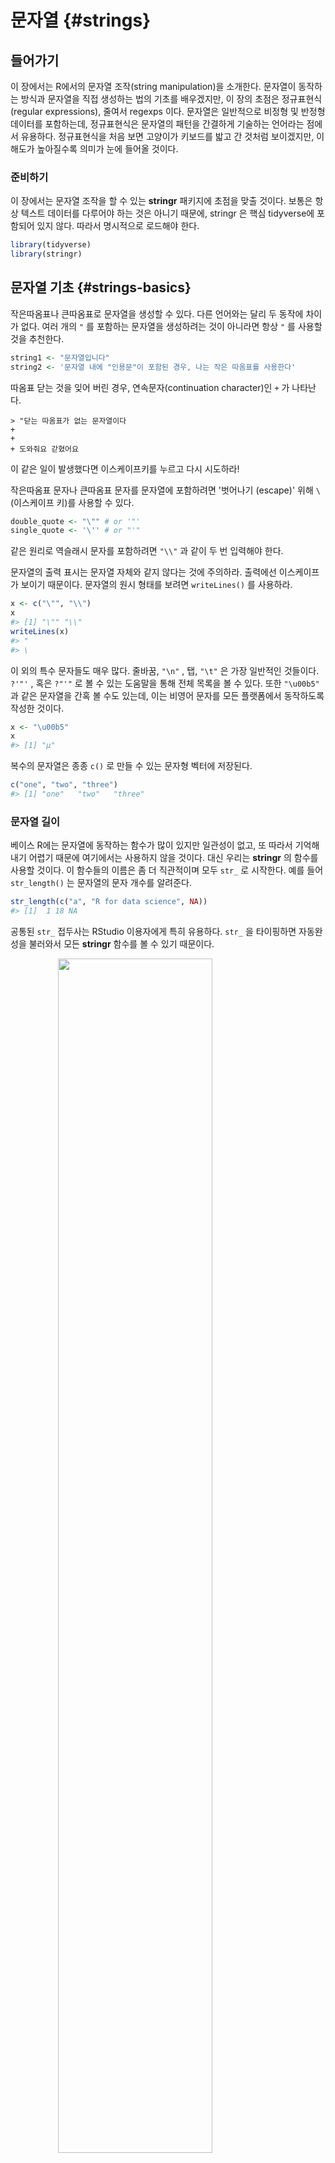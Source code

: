 # 문자열 {#strings}

## 들어가기

이 장에서는 R에서의 문자열 조작(string manipulation)을 소개한다. 문자열이 동작하는 방식과 문자열을 직접 생성하는 법의 기초를 배우겠지만, 이 장의 초점은 정규표현식(regular expressions), 줄여서 regexps 이다. 문자열은 일반적으로 비정형 및 반정형 데이터를 포함하는데, 정규표현식은 문자열의 패턴을 간결하게 기술하는 언어라는 점에서 유용하다. 정규표현식을 처음 보면 고양이가 키보드를 밟고 간 것처럼 보이겠지만, 이해도가 높아질수록 의미가 눈에 들어올 것이다.

### 준비하기

이 장에서는 문자열 조작을 할 수 있는 **stringr** 패키지에 초점을 맞출 것이다. 보통은 항상 텍스트 데이터를 다루어야 하는 것은 아니기 때문에, stringr 은 핵심 tidyverse에 포함되어 있지 않다. 따라서 명시적으로 로드해야 한다. 


```r
library(tidyverse)
library(stringr)
```

## 문자열 기초 {#strings-basics}

작은따옴표나 큰따옴표로 문자열을 생성할 수 있다. 다른 언어와는 달리 두 동작에 차이가 없다. 여러 개의 `"` 를 포함하는 문자열을 생성하려는 것이 아니라면 항상 `"` 를 사용할 것을 추천한다. 


```r
string1 <- "문자열입니다"
string2 <- '문자열 내에 "인용문"이 포함된 경우, 나는 작은 따옴표를 사용한다'
```

따옴표 닫는 것을 잊어 버린 경우, 연속문자(continuation character)인 `+` 가 나타난다.

```
> "닫는 따옴표가 없는 문자열이다
+    
+    
+ 도와줘요 갇혔어요
```

이 같은 일이 발생했다면 이스케이프키를 누르고 다시 시도하라! 

작은따옴표 문자나 큰따옴표 문자를 문자열에 포함하려면 '벗어나기 (escape)' 위해 `\` (이스케이프 키)를 사용할 수 있다. 


```r
double_quote <- "\"" # or '"'
single_quote <- '\'' # or "'"
```

같은 원리로 역슬래시 문자를 포함하려면 `"\\"` 과 같이 두 번 입력해야 한다. 

문자열의 출력 표시는 문자열 자체와 같지 않다는 것에 주의하라. 출력에선 이스케이프가 보이기 때문이다. 문자열의 원시 형태를 보려면 `writeLines()` 를 사용하라. 


```r
x <- c("\"", "\\")
x
#> [1] "\"" "\\"
writeLines(x)
#> "
#> \
```

이 외의 특수 문자들도 매우 많다. 줄바꿈, `"\n"` , 탭, `"\t"` 은 가장 일반적인 것들이다. `?'"'` , 혹은 `?"'"` 로 볼 수 있는 도움말을 통해 전체 목록을 볼 수 있다. 또한 `"\u00b5"` 과 같은 문자열을 간혹 볼 수도 있는데, 이는 비영어 문자를 모든 플랫폼에서 동작하도록 작성한 것이다. 


```r
x <- "\u00b5"
x
#> [1] "µ"
```

복수의 문자열은 종종 `c()` 로 만들 수 있는 문자형 벡터에 저장된다. 


```r
c("one", "two", "three")
#> [1] "one"   "two"   "three"
```

### 문자열 길이

베이스 R에는 문자열에 동작하는 함수가 많이 있지만 일관성이 없고, 또 따라서 기억해내기 어렵기 때문에 여기에서는 사용하지 않을 것이다. 대신 우리는 **stringr** 의 함수를 사용할 것이다. 이 함수들의 이름은 좀 더 직관적이며 모두 `str_` 로 시작한다. 예를 들어 `str_length()` 는 문자열의 문자 개수를 알려준다.  


```r
str_length(c("a", "R for data science", NA))
#> [1]  1 18 NA
```

공통된 `str_`  접두사는 RStudio 이용자에게 특히 유용하다. `str_` 을 타이핑하면 자동완성을 불러와서 모든 **stringr**  함수를 볼 수 있기 때문이다.  

<img src="screenshots/stringr-autocomplete.png" width="70%" style="display: block; margin: auto;" />

### 문자열 결합

문자열을 두 개 이상 결합하기 위해서는 `str_c()` 를 사용하라. 


```r
str_c("x", "y")
#> [1] "xy"
str_c("x", "y", "z")
#> [1] "xyz"
```

구분 방식을 컨트롤하기 위해 `sep`  인수를 사용하라.  


```r
str_c("x", "y", sep = ", ")
#> [1] "x, y"
```

대부분의 R 함수들에서 그렇듯 결측값은 설정된 것이 이후로 계속 파급된다(contagious). 결측값을 `"NA"` 로 출력되길 원하면 `str_replace_na()` 를 사용하라. 


```r
x <- c("abc", NA)
str_c("|-", x, "-|")
#> [1] "|-abc-|" NA
str_c("|-", str_replace_na(x), "-|")
#> [1] "|-abc-|" "|-NA-|"
```

앞의 코드에서 본 것처럼 `str_c()` 는 벡터화되고 짧은 벡터가 긴 벡터와 길이가 같도록 자동으로 재사용한다.  


```r
str_c("prefix-", c("a", "b", "c"), "-suffix")
#> [1] "prefix-a-suffix" "prefix-b-suffix" "prefix-c-suffix"
```

길이가 0인 객체는 조용히 삭제된다. 이 특성은 `if` 와 함께 쓰면 특히 유용하다. 


```r
name <- "Hadley"
time_of_day <- "morning"
birthday <- FALSE

str_c(
  "Good ", time_of_day, " ", name,
  if (birthday) " and HAPPY BIRTHDAY",
  "."
)
#> [1] "Good morning Hadley."
```

문자열 벡터를 하나의 문자열로 합치려면 `collapse` 를 사용하라. 


```r
str_c(c("x", "y", "z"), collapse = ", ")
#> [1] "x, y, z"
```

### 문자열 서브셋하기

문자열의 일부는 `str_sub()` 를 사용하여 추출할 수 있다. 이 함수는 문자열과 더불어 부분문자열의 위치를 지정하는 `start` 와 `end`  인수를 취한다.  


```r
x <- c("Apple", "Banana", "Pear")
str_sub(x, 1, 3)
#> [1] "App" "Ban" "Pea"
# 음수는 끝에서부터 반대 방향으로 센다
str_sub(x, -3, -1)
#> [1] "ple" "ana" "ear"
```

`str_sub()` 는 문자열이 너무 짧은 경우에도 오류가 발생하지 않고 가능한 만큼 반환한다는 것을 주목하라.  


```r
str_sub("a", 1, 5)
#> [1] "a"
```

`str_sub()` 의 할당 형식을 사용하여 문자열을 수정할 수도 있다.  


```r
str_sub(x, 1, 1) <- str_to_lower(str_sub(x, 1, 1))
x
#> [1] "apple"  "banana" "pear"
```

### 로캘

앞서 `str_to_lower()` 를 사용하여 텍스트를 소문자로 변경했다. `str_to_upper()`  또는 `str_to_title()` 을 사용할 수도 있다. 그러나 각각의 언어는 대소문자 규칙이 다르므로 대소문자 변경은 생각보다 더 복잡하다. 로캘을 지정하여, 어떤 규칙 집합을 사용할지 정할 수 있다. 


```r
# 터키어는 i가 점이 있는 것과 없는 것 두 개이다
# 또한 대문자도 다르다

str_to_upper(c("i", "ı"))
#> [1] "I" "I"
str_to_upper(c("i", "ı"), locale = "tr")
#> [1] "İ" "I"
```

로캘은 두 글자 또는 세 글자 줄임말인 ISO 639 언어 코드로 지정된다. 설정하고자 하는 언어의 ISO639 코드를 모르는 경우, [위키피디아](https://en.wikipedia.org/wiki/List_of_ISO_639-1_codes)에 잘 정리되어 있다. 로캘을 비워 둘 경우에는 운영체제에서 제공한 현재 로캘을 사용한다. 

로캘의 영향을 받는 또 다른 중요한 작업은 정렬이다. 베이스R의 `order()`  및 `sort()`  함수는 현재 로캘을 사용하여 정렬한다. 다른 컴퓨터에서도 변함없는 동작을 원한다면 로캘 추가인수를 취하는 `str_sort()` 와 `str_order()` 를 사용하면 된다. 


```r
x <- c("apple", "eggplant", "banana")

str_sort(x, locale = "en")  # English
#> [1] "apple"    "banana"   "eggplant"

str_sort(x, locale = "haw") # Hawaiian
#> [1] "apple"    "eggplant" "banana"
```

### 연습문제

1.  **stringr** 을 사용하지 않는 코드에서 `paste()` 와 `paste0()` 를 종종 볼 것이다. 두 함수의 차이점은 무엇인가? 이들에 상응하는 **stringr**  함수는 무엇인가? 이 함수들은 `NA` 를 다룰 때 어떻게 다른가? 

1. `str_c()` 의 `sep`  인수와 `collapse`  인수의 차이를 자신의 말로 기술하라.  

1. `str_length()` 과 `str_sub()` 을 이용하여 문자열 중앙 문자를 추출하라. 문자열에 짝수 개의 문자가 있다면 어떻게 하겠는가? 

1. `str_wrap()` 의 기능은 무엇인가? 어떤 경우에 이 함수를 사용하겠는가? 

1. `str_trim()` 의 기능은 무엇인가? `str_trim()` 의 반대는 무엇인가? 

1. 예를 들어 벡터 `c( "a", "b", "c")` 를 문자열 `a, b, c` 로 변환하는 함수를 작성하라. 길이가 0, 1, 2인 벡터일 경우 어떻게 해야 하는지에 대해 신중하게 생각해보라. 

## 정규표현식을 이용한 패턴 매칭

정규표현식은 문자열의 패턴을 기술하는 매우 간결한 언어이다. 이해하는 데 다소 시간이 걸리지만 한번 이해하면 매우 유용함을 알 수 있을 것이다. 

정규표현식을 배우기 위해 우리는 `str_view()` 와 `str_view_all()` 를 사용할 것이다. 이 두 함수는 문자 벡터와 정규표현식을 취해, 이들이 어떻게 매칭되는지를 보여준다. 우리는 매우 단순한 정규표현식부터 시작해서 점진적으로 복잡한 형태를 볼 것이다. 패턴 매칭을 충분히 익힌 후에는 다양한 **stringr**  함수로 적용하는 법을 배울 것이다.  
 

### 기초 매칭

가장 간단한 패턴은 문자열 전체 (exact) 매칭이다.


```r
x <- c("apple", "banana", "pear")
str_view(x, "an")
```

```{=html}
<div id="htmlwidget-ac96cb3ee4656e2e9ec3" style="width:960px;height:100%;" class="str_view html-widget"></div>
<script type="application/json" data-for="htmlwidget-ac96cb3ee4656e2e9ec3">{"x":{"html":"<ul>\n  <li>apple<\/li>\n  <li>b<span class='match'>an<\/span>ana<\/li>\n  <li>pear<\/li>\n<\/ul>"},"evals":[],"jsHooks":[]}</script>
```

다음으로 간단한 단계는 (줄바꿈을 제외한) 임의의 문자와 매칭하는 `.` 이다. 


```r
str_view(x, ".a.")
```

```{=html}
<div id="htmlwidget-e5c8c404fe174e4c81bd" style="width:960px;height:100%;" class="str_view html-widget"></div>
<script type="application/json" data-for="htmlwidget-e5c8c404fe174e4c81bd">{"x":{"html":"<ul>\n  <li>apple<\/li>\n  <li><span class='match'>ban<\/span>ana<\/li>\n  <li>p<span class='match'>ear<\/span><\/li>\n<\/ul>"},"evals":[],"jsHooks":[]}</script>
```

그런데 `"."` 이 임의의 문자와 매칭된다면, 문자 `"."` 는 어떻게 매칭하겠는가? '이스케이프'를 사용하여 우리가 특별 동작을 사용하려는 것이 아니라, 정확하게 매칭하고 싶다는 것을 정규표현식에 표현해야 한다. 정규표현식도 문자열과 마찬가지로 특별한 동작을 이스케이프하기 위해 역슬래시(`\` )를 사용한다. 따라서 `.` 를 매칭하기 위해서는 정규표현식 `\.` 을 써야한다. 그런데 이렇게 하면 문제가 생긴다. 정규표현식을 나타내기 위해 문자열을 사용했고 `\` 도 문자열에서 이스케이프 상징어로 사용하였다. 따라서 정규표현식 `\.` 를 작성하기 위해서는 문자열 `"\\."` 이 필요하다.  
 

```r
# To create the regular expression, we need \\
dot <- "\\."

# But the expression itself only contains one:
writeLines(dot)
#> \.

# And this tells R to look for an explicit .
str_view(c("abc", "a.c", "bef"), "a\\.c")
```

```{=html}
<div id="htmlwidget-36aa3d2a04d42bbc2145" style="width:960px;height:100%;" class="str_view html-widget"></div>
<script type="application/json" data-for="htmlwidget-36aa3d2a04d42bbc2145">{"x":{"html":"<ul>\n  <li>abc<\/li>\n  <li><span class='match'>a.c<\/span><\/li>\n  <li>bef<\/li>\n<\/ul>"},"evals":[],"jsHooks":[]}</script>
```

정규표현식에서 `\` 를 이스케이프 문자로 사용한다면 문자 `\` 는 도대체 어떻게 매칭하겠는가? 정규표현식 `\\` 를 만들어 이스케이프해야 한다. 앞의 정규표현식을 만들려면 `\` 를 이스케이프하는 문자열이 필요하다. 즉, 문자 `\` 을 매칭하기 위해서 `"\\\\"` 라고 작성해야 한다. 즉, 하나를 매칭하기 위해 네 개의 역슬래시가 필요하다!


```r
x <- "a\\b"
writeLines(x)
#> a\b

str_view(x, "\\\\")
```

```{=html}
<div id="htmlwidget-febe03efa1a2d8d52a86" style="width:960px;height:100%;" class="str_view html-widget"></div>
<script type="application/json" data-for="htmlwidget-febe03efa1a2d8d52a86">{"x":{"html":"<ul>\n  <li>a<span class='match'>\\<\/span>b<\/li>\n<\/ul>"},"evals":[],"jsHooks":[]}</script>
```

이 책에서 정규표현식은 `\.` 과 같이 쓰고 정규표현식을 나타내는 문자열은 `"\\."` 과 같이 쓸 것이다. 

#### 연습문제

1.  다음의 각 문자열 `"\", "\\", "\\\"` 이 `\` 과 매칭되지 않는 이유를 설명하라. 

1. 시퀀스 `"'\` 를 어떻게 매칭하겠는가?  

1. 정규표현식 `\..\..\..` 은 어떤 패턴과 매칭되겠는가? 문자열로 어떻게 표현하겠는가? 
 
### 앵커

기본적으로 정규표현식은 문자열의 일부를 매치한다. 정규표현식을 **앵커로 고정(anchor)** 하여 문자열의 시작 또는 끝과 매칭하면 유용한 경우가 많다. 다음을 사용할 수 있다. 

* `^` : 문자열의 시작과 매칭 
* `$` : 문자열의 끝과 매칭



```r
x <- c("apple", "banana", "pear")
str_view(x, "^a")
```

```{=html}
<div id="htmlwidget-1fb4450895fe099f74a1" style="width:960px;height:100%;" class="str_view html-widget"></div>
<script type="application/json" data-for="htmlwidget-1fb4450895fe099f74a1">{"x":{"html":"<ul>\n  <li><span class='match'>a<\/span>pple<\/li>\n  <li>banana<\/li>\n  <li>pear<\/li>\n<\/ul>"},"evals":[],"jsHooks":[]}</script>
str_view(x, "a$")
```

```{=html}
<div id="htmlwidget-10b3b7155e8045a1b2ad" style="width:960px;height:100%;" class="str_view html-widget"></div>
<script type="application/json" data-for="htmlwidget-10b3b7155e8045a1b2ad">{"x":{"html":"<ul>\n  <li>apple<\/li>\n  <li>banan<span class='match'>a<\/span><\/li>\n  <li>pear<\/li>\n<\/ul>"},"evals":[],"jsHooks":[]}</script>
```


두 기호를 올바로 기억하기 위해, [에반 미슐라](https://twitter.com/emisshula/status/323863393167613953)가 알려준 다음의 연상 구문을 시도해보자. 파워(`^` )로 시작하면, 돈(`$` )으로 끝나게 된다.  

정규표현식을 문자열 전체와 강제로 매칭하도록 하려면 `^` 와 `$` 로 고정하라. 


```r
x <- c("apple pie", "apple", "apple cake")
str_view(x, "apple")
```

```{=html}
<div id="htmlwidget-4018eef1a407a0df6b52" style="width:960px;height:100%;" class="str_view html-widget"></div>
<script type="application/json" data-for="htmlwidget-4018eef1a407a0df6b52">{"x":{"html":"<ul>\n  <li><span class='match'>apple<\/span> pie<\/li>\n  <li><span class='match'>apple<\/span><\/li>\n  <li><span class='match'>apple<\/span> cake<\/li>\n<\/ul>"},"evals":[],"jsHooks":[]}</script>
str_view(x, "^apple$")
```

```{=html}
<div id="htmlwidget-5b1b2f4ad92281566982" style="width:960px;height:100%;" class="str_view html-widget"></div>
<script type="application/json" data-for="htmlwidget-5b1b2f4ad92281566982">{"x":{"html":"<ul>\n  <li>apple pie<\/li>\n  <li><span class='match'>apple<\/span><\/li>\n  <li>apple cake<\/li>\n<\/ul>"},"evals":[],"jsHooks":[]}</script>
```


단어 사이의 경계(boundary)를 매칭시키려면 `\b` 를 사용하면 된다. 나는 R에서 이 방법을 자주 사용하지는 않지만 RStudio에서 다른 함수의 구성요소인 함수의 이름을 찾고자 할 때 한 번씩 사용한다. 예를 들어 `\bsum\b` 를 사용하여 `summarize, summary, rowsum`  등이 매칭되는 것을 피할 수 있다. 
 

#### 연습문제

1.  문자열 `"$^$"` 을 어떻게 매칭하겠는가? 

1. `stringr::words` 의 일반적인 단어의 말뭉치(corpus)에서 다음에 해당하는 단어들을 찾는 정규표현식을 구하라. 

    1. "y"로 시작. 
    1. "x"로 끝남. 
    1. 정확히 세 글자. (`str_length()` 를 사용하는 부정행위를 하지 말 것!) 
    1. 7개 이상의 글자. 

    이 리스트는 길기 때문에 `str_view()` 의 `match`  인수를 이용하여 매칭되는 단어들만, 혹은 매칭되지 않는 단어들만 볼 수 있다. 


### 문자 클래스와 대체구문

하나 이상의 문자를 매칭하는 특별한 패턴들이 많이 있다. 우린 이미 하나를 보았는데, 줄바꿈을 제외하고 임의의 문자를 매칭하는 `.` 이다. 이 밖에도 네 개의 유용한 도구가 있다. 

* `\d` 는 임의의 숫자와 매치한다. 
* `\s` 는 임의의 여백 문자(whitespace, 예를 들어 공백, 탭, 줄바꿈)와 매치한다. 
* `[abc]` 는 a, b 또는 c와 매치한다. 
* `[^abc]` 는 a, b, 또는 c를 제외한 임의의 문자와 매치한다. 

`\d` 나 `\s` 를 포함하는 정규표현식을 만들기 위해서는 해당 문자열에서 `\` 을 이스케이프 해야 하므로 `"\\d"` 나 `"\\s"` 로 입력해야 한다는 것을 기억하라. 

단일 문자를 포함하는 문자형 클래스는 정규표현식에서 메타문자 하나를 포함하고 싶을때 역슬래시 이스케이프의 대안이 될 수 있다. 많은 사람들에게 가독성이 좋아진다.


```r
# Look for a literal character that normally has special meaning in a regex
str_view(c("abc", "a.c", "a*c", "a c"), "a[.]c")
```

```{=html}
<div id="htmlwidget-25c3e940e6859592f801" style="width:960px;height:100%;" class="str_view html-widget"></div>
<script type="application/json" data-for="htmlwidget-25c3e940e6859592f801">{"x":{"html":"<ul>\n  <li>abc<\/li>\n  <li><span class='match'>a.c<\/span><\/li>\n  <li>a*c<\/li>\n  <li>a c<\/li>\n<\/ul>"},"evals":[],"jsHooks":[]}</script>
str_view(c("abc", "a.c", "a*c", "a c"), ".[*]c")
```

```{=html}
<div id="htmlwidget-3f27c09be0c60bb52829" style="width:960px;height:100%;" class="str_view html-widget"></div>
<script type="application/json" data-for="htmlwidget-3f27c09be0c60bb52829">{"x":{"html":"<ul>\n  <li>abc<\/li>\n  <li>a.c<\/li>\n  <li><span class='match'>a*c<\/span><\/li>\n  <li>a c<\/li>\n<\/ul>"},"evals":[],"jsHooks":[]}</script>
str_view(c("abc", "a.c", "a*c", "a c"), "a[ ]")
```

```{=html}
<div id="htmlwidget-416566eb193bf50d04e6" style="width:960px;height:100%;" class="str_view html-widget"></div>
<script type="application/json" data-for="htmlwidget-416566eb193bf50d04e6">{"x":{"html":"<ul>\n  <li>abc<\/li>\n  <li>a.c<\/li>\n  <li>a*c<\/li>\n  <li><span class='match'>a <\/span>c<\/li>\n<\/ul>"},"evals":[],"jsHooks":[]}</script>
```

이 방법은 대부분 (전부는 아님) 정규표현식 메타문자에 적용된다: `$` `.` `|` `?` `*` `+` `(` `)` `[` `{`. 안타깝게도 문자 클래스 내에서 조차 특수 의미가 있는 문자가 몇 있으며 백슬래시 이스케이프와 함께 해야 한다. `]` `\` `^` `-`.

대체구문을 이용하여 하나 이상의 대체 패턴 사이에서 선택하도록 할 수 있다. 예를 들어 `abc|d..f` 는 `"abc"`  또는 `"deaf"`  중 하나와 매치한다. `|` 는 우선순위가 높다. 따라서 `abc|xyz` 는 `abc`  혹은 `xyz` 와 매칭하라는 의미이지 `abcyz` 나 `abxyz` 와 매칭하라는 의미가 아니다. 수식 표현에서와 같이 연산 우선순위가 조금이라도 헷갈린다면 의도한 바를 분명히 하기 위해 괄호를 사용하라. 


```r
str_view(c("grey", "gray"), "gr(e|a)y")
```

```{=html}
<div id="htmlwidget-72cbf064100ce560a04c" style="width:960px;height:100%;" class="str_view html-widget"></div>
<script type="application/json" data-for="htmlwidget-72cbf064100ce560a04c">{"x":{"html":"<ul>\n  <li><span class='match'>grey<\/span><\/li>\n  <li><span class='match'>gray<\/span><\/li>\n<\/ul>"},"evals":[],"jsHooks":[]}</script>
```

#### 연습문제

1.  다음에 해당하는 모든 단어를 찾는 정규표현식을 작성하라. 

    1. 모음으로 시작함 
    1. 자음만 포함함 (힌트: '비'-자음 매칭에 대해 생각해보라.) 
    1. `ed` 로 끝나지만 `eed` 로 끝나지는 않음 
    1. `ing`  혹은 `ize` 로 끝남

1. 다음의 규칙을 데이터기반으로 증명하라. 'c 뒤를 제외하고는 i가 e 앞' (영어 스펠링에서 ei와 ie가 헷갈릴 경우 이 두 글자 앞에 c 가 나온 경우를 제외하고는 ei가 맞다는 규칙)

1. 'q' 다음은 항상 'u' 인가? 

1. 미국 영어가 아닌 영국 영어로 쓰여진 단어를 매칭하는 정규표현식을 작성하라.

1. 여러분의 나라에서 일반적으로 쓰이는 전화번호를 매칭하는 정규표현식을 작성하라.


### 반복


다음 단계는 패턴이 몇 회 매칭하는지를 조정하는 것이다.

* `?` : 0 또는 1회 
* `+` : 1회 이상 
* `*` : 0회 이상


```r
x <- "1888 is the longest year in Roman numerals: MDCCCLXXXVIII"
str_view(x, "CC?")
```

```{=html}
<div id="htmlwidget-d11fc4360aa0230696d7" style="width:960px;height:100%;" class="str_view html-widget"></div>
<script type="application/json" data-for="htmlwidget-d11fc4360aa0230696d7">{"x":{"html":"<ul>\n  <li>1888 is the longest year in Roman numerals: MD<span class='match'>CC<\/span>CLXXXVIII<\/li>\n<\/ul>"},"evals":[],"jsHooks":[]}</script>
str_view(x, "CC+")
```

```{=html}
<div id="htmlwidget-21c7483268bafca56cec" style="width:960px;height:100%;" class="str_view html-widget"></div>
<script type="application/json" data-for="htmlwidget-21c7483268bafca56cec">{"x":{"html":"<ul>\n  <li>1888 is the longest year in Roman numerals: MD<span class='match'>CCC<\/span>LXXXVIII<\/li>\n<\/ul>"},"evals":[],"jsHooks":[]}</script>
str_view(x, 'C[LX]+')
```

```{=html}
<div id="htmlwidget-1834a22cd196f3aa03a1" style="width:960px;height:100%;" class="str_view html-widget"></div>
<script type="application/json" data-for="htmlwidget-1834a22cd196f3aa03a1">{"x":{"html":"<ul>\n  <li>1888 is the longest year in Roman numerals: MDCC<span class='match'>CLXXX<\/span>VIII<\/li>\n<\/ul>"},"evals":[],"jsHooks":[]}</script>
```

이 연산자의 우선순위는 낮음을 주목하라. 예를 들어 `colou?r` 를 사용하여 미국식이나 영국식 스펠링을 매치할 수 있다. 따라서 `bana(na)+` 에서와 같이 대부분의 경우 괄호가 필요하다. 

또한 매칭 횟수를 정확하게 지정할 수 있다. 

* `{n}` : 정확히 n회
* `{n,}` : n회 이상 
* `{,m}` : 최대 m회
* `{n,m}` : n과 m회 사이 


```r
str_view(x, "C{2}")
```

```{=html}
<div id="htmlwidget-28515d92cb327f90c9eb" style="width:960px;height:100%;" class="str_view html-widget"></div>
<script type="application/json" data-for="htmlwidget-28515d92cb327f90c9eb">{"x":{"html":"<ul>\n  <li>1888 is the longest year in Roman numerals: MD<span class='match'>CC<\/span>CLXXXVIII<\/li>\n<\/ul>"},"evals":[],"jsHooks":[]}</script>
str_view(x, "C{2,}")
```

```{=html}
<div id="htmlwidget-0caf26d4e3c00206b0c5" style="width:960px;height:100%;" class="str_view html-widget"></div>
<script type="application/json" data-for="htmlwidget-0caf26d4e3c00206b0c5">{"x":{"html":"<ul>\n  <li>1888 is the longest year in Roman numerals: MD<span class='match'>CCC<\/span>LXXXVIII<\/li>\n<\/ul>"},"evals":[],"jsHooks":[]}</script>
str_view(x, "C{2,3}")
```

```{=html}
<div id="htmlwidget-da0b268a2927f570ebf3" style="width:960px;height:100%;" class="str_view html-widget"></div>
<script type="application/json" data-for="htmlwidget-da0b268a2927f570ebf3">{"x":{"html":"<ul>\n  <li>1888 is the longest year in Roman numerals: MD<span class='match'>CCC<\/span>LXXXVIII<\/li>\n<\/ul>"},"evals":[],"jsHooks":[]}</script>
```

기본값으로 이러한 매칭은 '그리디(greedy)' 매칭이다. 즉, 가능한 가장 긴 문자열과 매칭한다. 이를 '게으르게(lazy)' 만들 수 있다. 뒤에 `?` 를 넣으면 가장 짧은 문자열과 매칭된다. 정규표현식의 고급 기능이지만 이런 것도 있다는 것을 알아놓으면 유용하다.


```r
str_view(x, 'C{2,3}?')
```

```{=html}
<div id="htmlwidget-0ed12bb554391c49c2e3" style="width:960px;height:100%;" class="str_view html-widget"></div>
<script type="application/json" data-for="htmlwidget-0ed12bb554391c49c2e3">{"x":{"html":"<ul>\n  <li>1888 is the longest year in Roman numerals: MD<span class='match'>CC<\/span>CLXXXVIII<\/li>\n<\/ul>"},"evals":[],"jsHooks":[]}</script>
str_view(x, 'C[LX]+?')
```

```{=html}
<div id="htmlwidget-ec658d41f8c4f2d124e9" style="width:960px;height:100%;" class="str_view html-widget"></div>
<script type="application/json" data-for="htmlwidget-ec658d41f8c4f2d124e9">{"x":{"html":"<ul>\n  <li>1888 is the longest year in Roman numerals: MDCC<span class='match'>CL<\/span>XXXVIII<\/li>\n<\/ul>"},"evals":[],"jsHooks":[]}</script>
```

#### 연습문제

1.  `?, +, *` 이 같음을 `{m,n}`  형식으로 설명하라. 

1. 다음의 정규표현식이 어떤 것과 매칭하는지를 말로 설명하라. (사용하는 것이 정규표현식인지 아니면 그것을 정의하는 문자열인지 주의 깊게 읽고 확인하라.)

    1. `^.*$` 
    1. `"\\{.+\\}"` 
    1. `\d{4}-\d{2}-\d{2}` 
    1. `"\\\\{4}"` 
 
1. 다음의 모든 단어를 찾는 정규표현식을 작성하라. 

    1. 세 개의 자음으로 시작. 
    1. 세 개 이상의 모음이 연달아 있음. 
    1. 두 개 이상의 모음-자음 쌍이 연달아 있음. 

1. 다음의 초보자 정규표현식 십자말풀이를 풀어보라. <https://regexcrossword.com/challenges/beginner>

### 그룹화와 역참조

앞서 괄호를 사용하여 복잡한 표현을 명확하게 하는 법을 배웠다. 괄호는 또한 (number 1, 2 등) 숫자달린 캡쳐 그룹을 생성한다. 캡쳐 그룹은 괄호 내에서 정규표현식의 일부와 매치되는 문자열 부분을 저장한다. `\1, \2`  등과 같이 역참조(backreference)로 캡쳐 그룹에 매칭된 텍스트를 참조할 수 있다. 예를 들어 다음의 정규표현식은 두 글자가 반복되는 과일 이름과 매칭한다. 


```r
str_view(fruit, "(..)\\1", match = TRUE)
```

```{=html}
<div id="htmlwidget-6b83523733b890d61edc" style="width:960px;height:100%;" class="str_view html-widget"></div>
<script type="application/json" data-for="htmlwidget-6b83523733b890d61edc">{"x":{"html":"<ul>\n  <li>b<span class='match'>anan<\/span>a<\/li>\n  <li><span class='match'>coco<\/span>nut<\/li>\n  <li><span class='match'>cucu<\/span>mber<\/li>\n  <li><span class='match'>juju<\/span>be<\/li>\n  <li><span class='match'>papa<\/span>ya<\/li>\n  <li>s<span class='match'>alal<\/span> berry<\/li>\n<\/ul>"},"evals":[],"jsHooks":[]}</script>
```

(`str_match()` 와 함께 쓰면 왜 유용한지 곧 알게 될 것이다.) 

#### 연습문제

1.  다음의 표현식이 어떤 것과 매칭할지 말로 설명하라. 

    1. `(.)\1\1 ` 
    1. `"(.)(.)\\2\\1"` 
    1. `(..)\1 ` 
    1. `"(.).\\1.\\1"` 
    1. `"(.)(.)(.).*\\3\\2\\1" ` 

1. 다음의 단어와 매칭하는 정규표현식을 작성하라.
    
    1. 같은 문자로 시작하고 끝남. 
    1. 두 문자 반복이 있음(예를 들어 'church'는 'ch'를 두 번 반복). 
    1. 적어도 세 곳에서 반복되는 문자가 있음(예컨대, 'eleven'은 'e'가 세 개). 

## 도구

이제 정규표현식의 기초를 배웠으므로 실제 문제에 적용하는 법에 대해 알아보자. 이 절에서는 다음을 수행하는 다양한 **stringr** 함수들을 배울 것이다. 

* 어떤 문자열이 패턴과 매칭하는지 결정. 
* 매칭의 위치를 찾기. 
* 매칭의 내용을 추출. 
* 매칭된 것을 새 값으로 교체. 
* 매칭를 기반으로 문자열 분할.

계속 진행하기 전에 주의할 점은, 정규표현식은 너무 강력해서 모든 문제를 정규표현식 하나로 접근하려고 하기 쉽다는 것이다. 제이미 자윈스키(Jamie Zawinski)의 말을 들어보자. 


> 문제에 직면했을 때 어떤 사람들은 '풀 수 있어. 정규표현식을 
> 사용하면 돼'라고 생각한다. 이제 그들에겐 풀어야 할 문제가 두 개이다. 

조심하라는 뜻으로 이메일 주소가 유효한지를 검사하는 다음의 정규표현식을 살펴보라.

```
(?:(?:\r\n)?[ \t])*(?:(?:(?:[^()<>@,;:\\".\[\] \000-\031]+(?:(?:(?:\r\n)?[ \t]
)+|\Z|(?=[\["()<>@,;:\\".\[\]]))|"(?:[^\"\r\\]|\\.|(?:(?:\r\n)?[ \t]))*"(?:(?:
\r\n)?[ \t])*)(?:\.(?:(?:\r\n)?[ \t])*(?:[^()<>@,;:\\".\[\] \000-\031]+(?:(?:(
?:\r\n)?[ \t])+|\Z|(?=[\["()<>@,;:\\".\[\]]))|"(?:[^\"\r\\]|\\.|(?:(?:\r\n)?[ 
\t]))*"(?:(?:\r\n)?[ \t])*))*@(?:(?:\r\n)?[ \t])*(?:[^()<>@,;:\\".\[\] \000-\0
31]+(?:(?:(?:\r\n)?[ \t])+|\Z|(?=[\["()<>@,;:\\".\[\]]))|\[([^\[\]\r\\]|\\.)*\
](?:(?:\r\n)?[ \t])*)(?:\.(?:(?:\r\n)?[ \t])*(?:[^()<>@,;:\\".\[\] \000-\031]+
(?:(?:(?:\r\n)?[ \t])+|\Z|(?=[\["()<>@,;:\\".\[\]]))|\[([^\[\]\r\\]|\\.)*\](?:
(?:\r\n)?[ \t])*))*|(?:[^()<>@,;:\\".\[\] \000-\031]+(?:(?:(?:\r\n)?[ \t])+|\Z
|(?=[\["()<>@,;:\\".\[\]]))|"(?:[^\"\r\\]|\\.|(?:(?:\r\n)?[ \t]))*"(?:(?:\r\n)
?[ \t])*)*\<(?:(?:\r\n)?[ \t])*(?:@(?:[^()<>@,;:\\".\[\] \000-\031]+(?:(?:(?:\
r\n)?[ \t])+|\Z|(?=[\["()<>@,;:\\".\[\]]))|\[([^\[\]\r\\]|\\.)*\](?:(?:\r\n)?[
 \t])*)(?:\.(?:(?:\r\n)?[ \t])*(?:[^()<>@,;:\\".\[\] \000-\031]+(?:(?:(?:\r\n)
?[ \t])+|\Z|(?=[\["()<>@,;:\\".\[\]]))|\[([^\[\]\r\\]|\\.)*\](?:(?:\r\n)?[ \t]
)*))*(?:,@(?:(?:\r\n)?[ \t])*(?:[^()<>@,;:\\".\[\] \000-\031]+(?:(?:(?:\r\n)?[
 \t])+|\Z|(?=[\["()<>@,;:\\".\[\]]))|\[([^\[\]\r\\]|\\.)*\](?:(?:\r\n)?[ \t])*
)(?:\.(?:(?:\r\n)?[ \t])*(?:[^()<>@,;:\\".\[\] \000-\031]+(?:(?:(?:\r\n)?[ \t]
)+|\Z|(?=[\["()<>@,;:\\".\[\]]))|\[([^\[\]\r\\]|\\.)*\](?:(?:\r\n)?[ \t])*))*)
*:(?:(?:\r\n)?[ \t])*)?(?:[^()<>@,;:\\".\[\] \000-\031]+(?:(?:(?:\r\n)?[ \t])+
|\Z|(?=[\["()<>@,;:\\".\[\]]))|"(?:[^\"\r\\]|\\.|(?:(?:\r\n)?[ \t]))*"(?:(?:\r
\n)?[ \t])*)(?:\.(?:(?:\r\n)?[ \t])*(?:[^()<>@,;:\\".\[\] \000-\031]+(?:(?:(?:
\r\n)?[ \t])+|\Z|(?=[\["()<>@,;:\\".\[\]]))|"(?:[^\"\r\\]|\\.|(?:(?:\r\n)?[ \t
]))*"(?:(?:\r\n)?[ \t])*))*@(?:(?:\r\n)?[ \t])*(?:[^()<>@,;:\\".\[\] \000-\031
]+(?:(?:(?:\r\n)?[ \t])+|\Z|(?=[\["()<>@,;:\\".\[\]]))|\[([^\[\]\r\\]|\\.)*\](
?:(?:\r\n)?[ \t])*)(?:\.(?:(?:\r\n)?[ \t])*(?:[^()<>@,;:\\".\[\] \000-\031]+(?
:(?:(?:\r\n)?[ \t])+|\Z|(?=[\["()<>@,;:\\".\[\]]))|\[([^\[\]\r\\]|\\.)*\](?:(?
:\r\n)?[ \t])*))*\>(?:(?:\r\n)?[ \t])*)|(?:[^()<>@,;:\\".\[\] \000-\031]+(?:(?
:(?:\r\n)?[ \t])+|\Z|(?=[\["()<>@,;:\\".\[\]]))|"(?:[^\"\r\\]|\\.|(?:(?:\r\n)?
[ \t]))*"(?:(?:\r\n)?[ \t])*)*:(?:(?:\r\n)?[ \t])*(?:(?:(?:[^()<>@,;:\\".\[\] 
\000-\031]+(?:(?:(?:\r\n)?[ \t])+|\Z|(?=[\["()<>@,;:\\".\[\]]))|"(?:[^\"\r\\]|
\\.|(?:(?:\r\n)?[ \t]))*"(?:(?:\r\n)?[ \t])*)(?:\.(?:(?:\r\n)?[ \t])*(?:[^()<>
@,;:\\".\[\] \000-\031]+(?:(?:(?:\r\n)?[ \t])+|\Z|(?=[\["()<>@,;:\\".\[\]]))|"
(?:[^\"\r\\]|\\.|(?:(?:\r\n)?[ \t]))*"(?:(?:\r\n)?[ \t])*))*@(?:(?:\r\n)?[ \t]
)*(?:[^()<>@,;:\\".\[\] \000-\031]+(?:(?:(?:\r\n)?[ \t])+|\Z|(?=[\["()<>@,;:\\
".\[\]]))|\[([^\[\]\r\\]|\\.)*\](?:(?:\r\n)?[ \t])*)(?:\.(?:(?:\r\n)?[ \t])*(?
:[^()<>@,;:\\".\[\] \000-\031]+(?:(?:(?:\r\n)?[ \t])+|\Z|(?=[\["()<>@,;:\\".\[
\]]))|\[([^\[\]\r\\]|\\.)*\](?:(?:\r\n)?[ \t])*))*|(?:[^()<>@,;:\\".\[\] \000-
\031]+(?:(?:(?:\r\n)?[ \t])+|\Z|(?=[\["()<>@,;:\\".\[\]]))|"(?:[^\"\r\\]|\\.|(
?:(?:\r\n)?[ \t]))*"(?:(?:\r\n)?[ \t])*)*\<(?:(?:\r\n)?[ \t])*(?:@(?:[^()<>@,;
:\\".\[\] \000-\031]+(?:(?:(?:\r\n)?[ \t])+|\Z|(?=[\["()<>@,;:\\".\[\]]))|\[([
^\[\]\r\\]|\\.)*\](?:(?:\r\n)?[ \t])*)(?:\.(?:(?:\r\n)?[ \t])*(?:[^()<>@,;:\\"
.\[\] \000-\031]+(?:(?:(?:\r\n)?[ \t])+|\Z|(?=[\["()<>@,;:\\".\[\]]))|\[([^\[\
]\r\\]|\\.)*\](?:(?:\r\n)?[ \t])*))*(?:,@(?:(?:\r\n)?[ \t])*(?:[^()<>@,;:\\".\
[\] \000-\031]+(?:(?:(?:\r\n)?[ \t])+|\Z|(?=[\["()<>@,;:\\".\[\]]))|\[([^\[\]\
r\\]|\\.)*\](?:(?:\r\n)?[ \t])*)(?:\.(?:(?:\r\n)?[ \t])*(?:[^()<>@,;:\\".\[\] 
\000-\031]+(?:(?:(?:\r\n)?[ \t])+|\Z|(?=[\["()<>@,;:\\".\[\]]))|\[([^\[\]\r\\]
|\\.)*\](?:(?:\r\n)?[ \t])*))*)*:(?:(?:\r\n)?[ \t])*)?(?:[^()<>@,;:\\".\[\] \0
00-\031]+(?:(?:(?:\r\n)?[ \t])+|\Z|(?=[\["()<>@,;:\\".\[\]]))|"(?:[^\"\r\\]|\\
.|(?:(?:\r\n)?[ \t]))*"(?:(?:\r\n)?[ \t])*)(?:\.(?:(?:\r\n)?[ \t])*(?:[^()<>@,
;:\\".\[\] \000-\031]+(?:(?:(?:\r\n)?[ \t])+|\Z|(?=[\["()<>@,;:\\".\[\]]))|"(?
:[^\"\r\\]|\\.|(?:(?:\r\n)?[ \t]))*"(?:(?:\r\n)?[ \t])*))*@(?:(?:\r\n)?[ \t])*
(?:[^()<>@,;:\\".\[\] \000-\031]+(?:(?:(?:\r\n)?[ \t])+|\Z|(?=[\["()<>@,;:\\".
\[\]]))|\[([^\[\]\r\\]|\\.)*\](?:(?:\r\n)?[ \t])*)(?:\.(?:(?:\r\n)?[ \t])*(?:[
^()<>@,;:\\".\[\] \000-\031]+(?:(?:(?:\r\n)?[ \t])+|\Z|(?=[\["()<>@,;:\\".\[\]
]))|\[([^\[\]\r\\]|\\.)*\](?:(?:\r\n)?[ \t])*))*\>(?:(?:\r\n)?[ \t])*)(?:,\s*(
?:(?:[^()<>@,;:\\".\[\] \000-\031]+(?:(?:(?:\r\n)?[ \t])+|\Z|(?=[\["()<>@,;:\\
".\[\]]))|"(?:[^\"\r\\]|\\.|(?:(?:\r\n)?[ \t]))*"(?:(?:\r\n)?[ \t])*)(?:\.(?:(
?:\r\n)?[ \t])*(?:[^()<>@,;:\\".\[\] \000-\031]+(?:(?:(?:\r\n)?[ \t])+|\Z|(?=[
\["()<>@,;:\\".\[\]]))|"(?:[^\"\r\\]|\\.|(?:(?:\r\n)?[ \t]))*"(?:(?:\r\n)?[ \t
])*))*@(?:(?:\r\n)?[ \t])*(?:[^()<>@,;:\\".\[\] \000-\031]+(?:(?:(?:\r\n)?[ \t
])+|\Z|(?=[\["()<>@,;:\\".\[\]]))|\[([^\[\]\r\\]|\\.)*\](?:(?:\r\n)?[ \t])*)(?
:\.(?:(?:\r\n)?[ \t])*(?:[^()<>@,;:\\".\[\] \000-\031]+(?:(?:(?:\r\n)?[ \t])+|
\Z|(?=[\["()<>@,;:\\".\[\]]))|\[([^\[\]\r\\]|\\.)*\](?:(?:\r\n)?[ \t])*))*|(?:
[^()<>@,;:\\".\[\] \000-\031]+(?:(?:(?:\r\n)?[ \t])+|\Z|(?=[\["()<>@,;:\\".\[\
]]))|"(?:[^\"\r\\]|\\.|(?:(?:\r\n)?[ \t]))*"(?:(?:\r\n)?[ \t])*)*\<(?:(?:\r\n)
?[ \t])*(?:@(?:[^()<>@,;:\\".\[\] \000-\031]+(?:(?:(?:\r\n)?[ \t])+|\Z|(?=[\["
()<>@,;:\\".\[\]]))|\[([^\[\]\r\\]|\\.)*\](?:(?:\r\n)?[ \t])*)(?:\.(?:(?:\r\n)
?[ \t])*(?:[^()<>@,;:\\".\[\] \000-\031]+(?:(?:(?:\r\n)?[ \t])+|\Z|(?=[\["()<>
@,;:\\".\[\]]))|\[([^\[\]\r\\]|\\.)*\](?:(?:\r\n)?[ \t])*))*(?:,@(?:(?:\r\n)?[
 \t])*(?:[^()<>@,;:\\".\[\] \000-\031]+(?:(?:(?:\r\n)?[ \t])+|\Z|(?=[\["()<>@,
;:\\".\[\]]))|\[([^\[\]\r\\]|\\.)*\](?:(?:\r\n)?[ \t])*)(?:\.(?:(?:\r\n)?[ \t]
)*(?:[^()<>@,;:\\".\[\] \000-\031]+(?:(?:(?:\r\n)?[ \t])+|\Z|(?=[\["()<>@,;:\\
".\[\]]))|\[([^\[\]\r\\]|\\.)*\](?:(?:\r\n)?[ \t])*))*)*:(?:(?:\r\n)?[ \t])*)?
(?:[^()<>@,;:\\".\[\] \000-\031]+(?:(?:(?:\r\n)?[ \t])+|\Z|(?=[\["()<>@,;:\\".
\[\]]))|"(?:[^\"\r\\]|\\.|(?:(?:\r\n)?[ \t]))*"(?:(?:\r\n)?[ \t])*)(?:\.(?:(?:
\r\n)?[ \t])*(?:[^()<>@,;:\\".\[\] \000-\031]+(?:(?:(?:\r\n)?[ \t])+|\Z|(?=[\[
"()<>@,;:\\".\[\]]))|"(?:[^\"\r\\]|\\.|(?:(?:\r\n)?[ \t]))*"(?:(?:\r\n)?[ \t])
*))*@(?:(?:\r\n)?[ \t])*(?:[^()<>@,;:\\".\[\] \000-\031]+(?:(?:(?:\r\n)?[ \t])
+|\Z|(?=[\["()<>@,;:\\".\[\]]))|\[([^\[\]\r\\]|\\.)*\](?:(?:\r\n)?[ \t])*)(?:\
.(?:(?:\r\n)?[ \t])*(?:[^()<>@,;:\\".\[\] \000-\031]+(?:(?:(?:\r\n)?[ \t])+|\Z
|(?=[\["()<>@,;:\\".\[\]]))|\[([^\[\]\r\\]|\\.)*\](?:(?:\r\n)?[ \t])*))*\>(?:(
?:\r\n)?[ \t])*))*)?;\s*)
```

이는 (이메일 주소는 놀랍게도 실제로는 단순하지 않기 때문에) 다소 극단적인 예이지만, 실제 코드에서 사용된다. 자세한 내용은 
[스택오버플로 토론](http://stackoverflow.com/a/201378) 을 참조하라. 

우리는 프로그래밍 언어를 사용하고 있으며, 활용할 수 있는 다른 도구들이 있다는 것을 잊지 않아야 한다. 하나의 복잡한 정규표현식을 작성하는 것보다, 간단한 정규표현식을 여러 개 작성하는 것이 쉬운 경우가 많다. 문제를 해결해줄 단일 정규표현식이 떠오르지 않는다면, 잠시 뒤로 물러서서, 문제를 작은 조각들로 분해하여, 작은 문제들을 하나씩 해결하면서 다음 단계로 나아갈 수 있는지 생각해보라. 

### 매칭 탐지

문자형 벡터가 패턴과 매칭하는지 확인하려면, `str_detect()` 를 사용하라. 이 함수는 입력과 같은 길이의 논리형 벡터를 반환한다. 


```r
x <- c("apple", "banana", "pear")
str_detect(x, "e")
#> [1]  TRUE FALSE  TRUE
```

논리형 벡터를 수치형 맥락에서 사용할 경우, `FALSE` 는 0 이 되고, `TRUE` 는 1 이 된다는 것을 명심하라. 따라서 긴 벡터에서의 매치 결과가 궁금할 때는, `sum()` 과 `mean()` 을 유용하게 사용할 수 있다.


```r
# How many common words start with t?
sum(str_detect(words, "^t"))
#> [1] 65
# What proportion of common words end with a vowel?
mean(str_detect(words, "[aeiou]$"))
#> [1] 0.277
```

복잡한 논리적 조건문이 있을 때(예를 들어 d 가 아니라면, c가 아닌 a나 b를 매치), 하나의 정규표현식을 작성하는 것보다, 여러 `str_detect()`  호출을 논리 연산자와 함께 묶는 것이 쉬울 때가 많다. 예를 들어 모음을 포함하지 않는 모든 단어를 찾는 두 가지 방법이 있다. 


```r
# Find all words containing at least one vowel, and negate
no_vowels_1 <- !str_detect(words, "[aeiou]")
# Find all words consisting only of consonants (non-vowels)
no_vowels_2 <- str_detect(words, "^[^aeiou]+$")
identical(no_vowels_1, no_vowels_2)
#> [1] TRUE
```

결과는 같지만, 나는 첫 번째 방법이 이해하기가 훨씬 쉽다고 생각한다. 정규표현식이 지나치게 복잡해질 경우, 작은 조각들로 분해하여, 각 조각에 이름을 주고, 논리적 연산으로 결합해보자. 
`str_detect()` 는 일반적으로 패턴과 매칭하는 요소를 선택하는 데 사용한다. 논리형 서브셋하기, 또는 편리한 `str_subset()` 래퍼로 이 작업을 수행할 수 있다. 


```r
words[str_detect(words, "x$")]
#> [1] "box" "sex" "six" "tax"
str_subset(words, "x$")
#> [1] "box" "sex" "six" "tax"
```

그러나 가지고 있는 문자열은 일반적으로 데이터프레임의 열일 것이므로, 대신 `filter` 를 사용하는 것이 좋다.


```r
df <- tibble(
  word = words, 
  i = seq_along(word)
)
df %>% 
  filter(str_detect(word, "x$"))
#> # A tibble: 4 x 2
#>   word      i
#>   <chr> <int>
#> 1 box     108
#> 2 sex     747
#> 3 six     772
#> 4 tax     841
```

`str_detect()` 의 변형은 `str_count()` 이다. 단순히 yes 또는 no 대신, 하나의 문자열에서 몇 번 매칭되는지를 알려준다. 


```r
x <- c("apple", "banana", "pear")
str_count(x, "a")
#> [1] 1 3 1

# On average, how many vowels per word?
mean(str_count(words, "[aeiou]"))
#> [1] 1.99
```

`str_count()` 는 `mutate()` 와 함께 쓰는 것이 자연스럽다. 


```r
df %>% 
  mutate(
    vowels = str_count(word, "[aeiou]"),
    consonants = str_count(word, "[^aeiou]")
  )
#> # A tibble: 980 x 4
#>   word         i vowels consonants
#>   <chr>    <int>  <int>      <int>
#> 1 a            1      1          0
#> 2 able         2      2          2
#> 3 about        3      3          2
#> 4 absolute     4      4          4
#> 5 accept       5      2          4
#> 6 account      6      3          4
#> # … with 974 more rows
```

매칭들끼리 서로 겹치지 않는다는 것을 주의하라. 예를 들어 `"abababa"` 에서 `"aba"` 패턴이 몇 번 매칭하는가? 정규표현식에선 세 번이 아닌 두 번이라고 답한다. 


```r
str_count("abababa", "aba")
#> [1] 2
str_view_all("abababa", "aba")
```

```{=html}
<div id="htmlwidget-b3f7c917b6c8ff580948" style="width:960px;height:100%;" class="str_view html-widget"></div>
<script type="application/json" data-for="htmlwidget-b3f7c917b6c8ff580948">{"x":{"html":"<ul>\n  <li><span class='match'>aba<\/span>b<span class='match'>aba<\/span><\/li>\n<\/ul>"},"evals":[],"jsHooks":[]}</script>
```

`str_view_all()` 의 용법에 주의하라. 곧 배우겠지만 많은 stringr 함수는 짝으로 제공된다. 즉, 단일 매칭에 동작하는 함수와, 모든 매칭에 동작하는 함수가 있다. 후자는 접미사 `_all` 이 붙는다. 

#### 연습문제

1.  다음 문제들을 두 가지 방식으로 각각 풀어보라. 하나의 정규표현식을 사용해보고 또, 여러 `str_detect()` 호출을 결합해보라.
    
    1. x 로 시작 하거나 끝나는 모든 단어를 찾아라. 

    1. 모음으로 시작하고 자음으로 끝나는 모든 단어를 찾아라. 

    1. 각기 다른 모음을 하나 이상씩 포함하는 단어가 있는가? 

1. 어떤 단어가 가장 많은 모음을 갖는가? 어떤 단어가 모음의 비율이 가장 높은가? (힌트: 분모는 무엇인가?) 

### 매칭 추출

매칭한 실제 텍스트를 추출하려면 `str_extract()` 를 사용하라. 이를 보기 위해 좀 더 복잡한 예제가 필요하다. 하버드 문장데이터(**http://bit.ly/Harvardsentences** )를 보려고 하는데, 이는 VOIP 시스템을 테스트하도록 설계되었지만, 정규표현식을 연습하는 데에도 유용하다. 이들은 `stringr::sentences` 에서 제공된다. 


```r
length(sentences)
#> [1] 720
head(sentences)
#> [1] "The birch canoe slid on the smooth planks." 
#> [2] "Glue the sheet to the dark blue background."
#> [3] "It's easy to tell the depth of a well."     
#> [4] "These days a chicken leg is a rare dish."   
#> [5] "Rice is often served in round bowls."       
#> [6] "The juice of lemons makes fine punch."
```

색상을 포함하는 모든 문장을 찾고 싶다고 가정해보자. 먼저 색상 이름 벡터를 생성한 다음, 이를 하나의 정규표현식으로 변환한다. 


```r
colours <- c("red", "orange", "yellow", "green", "blue", "purple")
colour_match <- str_c(colours, collapse = "|")
colour_match
#> [1] "red|orange|yellow|green|blue|purple"
```

이제 색상을 포함하는 문장을 선택할 수 있고, 그런 다음 매칭된 색상이 무엇인지 추출할 수 있다. 


```r
has_colour <- str_subset(sentences, colour_match)
matches <- str_extract(has_colour, colour_match)
head(matches)
#> [1] "blue" "blue" "red"  "red"  "red"  "blue"
```

`str_extract()` 는 첫 번째 매칭만 추출한다는 것을 주의하라. 매칭이 두 개 이상인 모든 문장을 우선 선택해보면 이를 가장 쉽게 볼 수 있다. 


```r
more <- sentences[str_count(sentences, colour_match) > 1]
str_view_all(more, colour_match)
```

```{=html}
<div id="htmlwidget-d258b2ee1c304ebe1664" style="width:960px;height:100%;" class="str_view html-widget"></div>
<script type="application/json" data-for="htmlwidget-d258b2ee1c304ebe1664">{"x":{"html":"<ul>\n  <li>It is hard to erase <span class='match'>blue<\/span> or <span class='match'>red<\/span> ink.<\/li>\n  <li>The <span class='match'>green<\/span> light in the brown box flicke<span class='match'>red<\/span>.<\/li>\n  <li>The sky in the west is tinged with <span class='match'>orange<\/span> <span class='match'>red<\/span>.<\/li>\n<\/ul>"},"evals":[],"jsHooks":[]}</script>

str_extract(more, colour_match)
#> [1] "blue"   "green"  "orange"
```

이는 stringr 함수의 일반적인 패턴이다. 매칭 하나로 작업하면 훨씬 단순한 데이터 구조를 사용할 수 있기 때문이다. 매칭 모두를 얻으려면 `str_extract_all()` 를 사용하면 된다. 이는 리스트를 반환한다. 


```r
str_extract_all(more, colour_match)
#> [[1]]
#> [1] "blue" "red" 
#> 
#> [[2]]
#> [1] "green" "red"  
#> 
#> [[3]]
#> [1] "orange" "red"
```

[리스트](#lists) 와 [반복](#iteration) 에서 리스트에 관해 자세한 내용을 배울 것이다.

`str_extract_all()` 에서 `simplify = TRUE` 를 하면 짧은 매칭이 가장 긴 것과 같은 길이로 확장된 행렬을 반환한다. 


```r
str_extract_all(more, colour_match, simplify = TRUE)
#>      [,1]     [,2] 
#> [1,] "blue"   "red"
#> [2,] "green"  "red"
#> [3,] "orange" "red"

x <- c("a", "a b", "a b c")
str_extract_all(x, "[a-z]", simplify = TRUE)
#>      [,1] [,2] [,3]
#> [1,] "a"  ""   ""  
#> [2,] "a"  "b"  ""  
#> [3,] "a"  "b"  "c"
```

#### 연습문제

1.  앞의 예에서 매칭된 정규표현식이 색상이 아닌 'flickered'에 매칭한 것을 눈치챘을지 모르겠다. 이 문제를 해결하기 위해 정규식을 수정하라. 

1. 하버드 문장 데이터에서 다음을 추출하라. 

    1. 각 문장의 첫 번째 단어. 
    1. `ing` 로 끝나는 모든 단어.
    1. 모든 복수형. 

### 그룹화 매칭

이 장 앞부분에서 연산 우선순위를 명확히 할 목적과 역참조 목적으로 괄호 사용에 대해 이야기했었다. 이 외에도 복잡한 매치의 일부를 추출하기 위해서도 괄호를 사용할 수 있다. 예를 들어 문장에서 명사를 추출하고 싶다고 가정하자. 휴리스틱 방법으로 'a' 또는 'the' 다음에 오는 단어를 찾아 볼 것이다. 정규표현식에서 '단어'를 정의하는 것은 약간 까다롭기 때문에, 여기서 다음의 간단한 근사법을 이용한다. 적어도 하나 이상의 문자(공백 제외) 시퀀스. 


```r
noun <- "(a|the) ([^ ]+)"

has_noun <- sentences %>%
  str_subset(noun) %>%
  head(10)
has_noun %>% 
  str_extract(noun)
#>  [1] "the smooth" "the sheet"  "the depth"  "a chicken"  "the parked"
#>  [6] "the sun"    "the huge"   "the ball"   "the woman"  "a helps"
```

`str_extract()` 는 완전한 매치를 제공하는 반면, `str_match()` 는 각각 개별 요소를 제공한다. `str_match()` 는 문자형 벡터 대신 행렬을 반환하는데, 이 행렬에는 완전한 매치가 하나의 열로, 그 다음으로 각 그룹마다 열이 하나씩 따른다. 


```r
has_noun %>% 
  str_match(noun)
#>       [,1]         [,2]  [,3]     
#>  [1,] "the smooth" "the" "smooth" 
#>  [2,] "the sheet"  "the" "sheet"  
#>  [3,] "the depth"  "the" "depth"  
#>  [4,] "a chicken"  "a"   "chicken"
#>  [5,] "the parked" "the" "parked" 
#>  [6,] "the sun"    "the" "sun"    
#>  [7,] "the huge"   "the" "huge"   
#>  [8,] "the ball"   "the" "ball"   
#>  [9,] "the woman"  "the" "woman"  
#> [10,] "a helps"    "a"   "helps"
```

 (예상했지만, 명사 검출하는 이 휴리스틱 방법은 좋지 않다. smooth나 parked 같은 형용사도 검출하고 있다.) 

데이터가 티블인 경우, `tidyr::extract()` 를 사용하는 것이 더 쉽다. 이 함수는 `str_match()` 처럼 동작하지만, 매치를 명명할 것을 사용자에게 요청하고, 그 후 새로운 열로 배치한다. 


```r
tibble(sentence = sentences) %>% 
  tidyr::extract(
    sentence, c("article", "noun"), "(a|the) ([^ ]+)", 
    remove = FALSE
  )
#> # A tibble: 720 x 3
#>   sentence                                    article noun   
#>   <chr>                                       <chr>   <chr>  
#> 1 The birch canoe slid on the smooth planks.  the     smooth 
#> 2 Glue the sheet to the dark blue background. the     sheet  
#> 3 It's easy to tell the depth of a well.      the     depth  
#> 4 These days a chicken leg is a rare dish.    a       chicken
#> 5 Rice is often served in round bowls.        <NA>    <NA>   
#> 6 The juice of lemons makes fine punch.       <NA>    <NA>   
#> # … with 714 more rows
```


`str_extract()` 처럼, 각 문자열의 모든 매치를 원한다면 `str_match_all()` 이 필요하다. 

#### 연습문제

1. 'one', 'two', 'three' 등과 같은 '숫자' 다음에 오는 모든 단어를 구하라. 숫자와 단어 모두를 추출하라. 

1. 줄임말을 모두 찾아라. 아포스트로피 이전과 이후 조각을 분리하라. 

### 매칭 치환

`str_replace()` 와 `str_replace_all()` 을 이용하여 매치를 새로운 문자열로 치환할 수 있다. 가장 간단한 용법은 패턴을 고정된 문자열로 치환하는 것이다. 


```r
x <- c("apple", "pear", "banana")
str_replace(x, "[aeiou]", "-")
#> [1] "-pple"  "p-ar"   "b-nana"
str_replace_all(x, "[aeiou]", "-")
#> [1] "-ppl-"  "p--r"   "b-n-n-"
```

`str_replace_all()` 을 사용하면 명명된 벡터를 제공하여 다중 치환을 수행할 수 있다. 


```r
x <- c("1 house", "2 cars", "3 people")
str_replace_all(x, c("1" = "one", "2" = "two", "3" = "three"))
#> [1] "one house"    "two cars"     "three people"
```

고정된 문자열로 치환하는 대신, 매치의 구성요소를 삽입하기 위해 역참조를 사용할 수 있다. 다음 코드는 두 번째와 세 번째 단어의 순서를 바꾼다.


```r
sentences %>% 
  str_replace("([^ ]+) ([^ ]+) ([^ ]+)", "\\1 \\3 \\2") %>% 
  head(5)
#> [1] "The canoe birch slid on the smooth planks." 
#> [2] "Glue sheet the to the dark blue background."
#> [3] "It's to easy tell the depth of a well."     
#> [4] "These a days chicken leg is a rare dish."   
#> [5] "Rice often is served in round bowls."
```

#### 연습문제

1.   문자열의 모든 슬래시를 역슬래시로 치환하라. 

1. `replace_all()` 을 사용하여 `str_to_lower()` 의 간단한 버전을 구현하라. 

1. 단어의 첫 번째와 마지막 문자를 바꿔라. 여전히 단어가 되는 문자열은 무엇인가? 

### Splitting

문자열을 조각으로 분할하려면 `str_split()` 을 사용하면 된다. 예를 들어 문장을 단어로 분할할 수 있다. 


```r
sentences %>%
  head(5) %>% 
  str_split(" ")
#> [[1]]
#> [1] "The"     "birch"   "canoe"   "slid"    "on"      "the"     "smooth" 
#> [8] "planks."
#> 
#> [[2]]
#> [1] "Glue"        "the"         "sheet"       "to"          "the"        
#> [6] "dark"        "blue"        "background."
#> 
#> [[3]]
#> [1] "It's"  "easy"  "to"    "tell"  "the"   "depth" "of"    "a"     "well."
#> 
#> [[4]]
#> [1] "These"   "days"    "a"       "chicken" "leg"     "is"      "a"      
#> [8] "rare"    "dish."  
#> 
#> [[5]]
#> [1] "Rice"   "is"     "often"  "served" "in"     "round"  "bowls."
```

각 구성요소가 포함하는 조각의 개수가 다를 수 있으므로, 이 함수는 리스트를 반환한다. 길이가 1인 벡터로 작업하는 경우, 가장 쉬운 것은 리스트의 첫 번째 요소를 추출하는 것이다. 


```r
"a|b|c|d" %>% 
  str_split("\\|") %>% 
  .[[1]]
#> [1] "a" "b" "c" "d"
```

한편, 리스트를 반환하는 다른 **stringr**  함수처럼 `simplify = TRUE` 를 사용하여 행렬을 반환할 수도 있다.


```r
sentences %>%
  head(5) %>% 
  str_split(" ", simplify = TRUE)
#>      [,1]    [,2]    [,3]    [,4]      [,5]  [,6]    [,7]     [,8]         
#> [1,] "The"   "birch" "canoe" "slid"    "on"  "the"   "smooth" "planks."    
#> [2,] "Glue"  "the"   "sheet" "to"      "the" "dark"  "blue"   "background."
#> [3,] "It's"  "easy"  "to"    "tell"    "the" "depth" "of"     "a"          
#> [4,] "These" "days"  "a"     "chicken" "leg" "is"    "a"      "rare"       
#> [5,] "Rice"  "is"    "often" "served"  "in"  "round" "bowls." ""           
#>      [,9]   
#> [1,] ""     
#> [2,] ""     
#> [3,] "well."
#> [4,] "dish."
#> [5,] ""
```

조각을 최대 개수만큼 요청할 수도 있다.


```r
fields <- c("Name: Hadley", "Country: NZ", "Age: 35")
fields %>% str_split(": ", n = 2, simplify = TRUE)
#>      [,1]      [,2]    
#> [1,] "Name"    "Hadley"
#> [2,] "Country" "NZ"    
#> [3,] "Age"     "35"
```

또한, 패턴으로 문자열을 분할하는 대신 문자, 줄, 문장 및 단어 경계 (`boundary()` )로 분할할 수도 있다. 


```r
x <- "This is a sentence.  This is another sentence."
str_view_all(x, boundary("word"))
```

```{=html}
<div id="htmlwidget-b8f31ebacaee3527bb86" style="width:960px;height:100%;" class="str_view html-widget"></div>
<script type="application/json" data-for="htmlwidget-b8f31ebacaee3527bb86">{"x":{"html":"<ul>\n  <li><span class='match'>This<\/span> <span class='match'>is<\/span> <span class='match'>a<\/span> <span class='match'>sentence<\/span>.  <span class='match'>This<\/span> <span class='match'>is<\/span> <span class='match'>another<\/span> <span class='match'>sentence<\/span>.<\/li>\n<\/ul>"},"evals":[],"jsHooks":[]}</script>

str_split(x, " ")[[1]]
#> [1] "This"      "is"        "a"         "sentence." ""          "This"     
#> [7] "is"        "another"   "sentence."
str_split(x, boundary("word"))[[1]]
#> [1] "This"     "is"       "a"        "sentence" "This"     "is"       "another" 
#> [8] "sentence"
```

#### 연습문제

1.  `"apples, pears, and bananas"`  와 같은 문자열을 개별 구성요소로 분할하라.

1. 왜 `" "` 보다 `boundary("word")` 로 분할하는 것이 좋은가? 
1. 빈 문자열 (`""` )로 분할하면 어떻게 되는가? 실험해 본 후, 설명서를 읽어라.

### 매치 찾기

`str_locate()` 와 `str_locate_all()` 을 사용하면 각 매치의 시작과 종료 위치를 알 수 있다. 이는 원하는 바를 완벽하게 수행하는 함수가 없을 때 특히 유용하다. `str_locate()` 를 사용하여 매칭 패턴을 찾을 수 있으며 `str_sub()` 를 사용하여, 매칭 패턴을 추출하거나 수정할 수 있다. 

## 기타 패턴 유형

문자열로 된 패턴을 사용하면 자동으로 `regex()`  호출로 래핑된다. 


```r
# The regular call:
str_view(fruit, "nana")
# Is shorthand for
str_view(fruit, regex("nana"))
```

`regex()` 의 다른 인수를 사용하여 매치의 세부사항을 제어할 수 있다.

* `ignore_case = TRUE` 를 하면 문자가 대문자나 소문자 형태 모두로 매칭된다. 이때 항상 현재의 로캘을 사용한다.

    
    ```r
    bananas <- c("banana", "Banana", "BANANA")
    str_view(bananas, "banana")
    ```
    
    ```{=html}
    <div id="htmlwidget-b25b670b028f478bf741" style="width:960px;height:100%;" class="str_view html-widget"></div>
    <script type="application/json" data-for="htmlwidget-b25b670b028f478bf741">{"x":{"html":"<ul>\n  <li><span class='match'>banana<\/span><\/li>\n  <li>Banana<\/li>\n  <li>BANANA<\/li>\n<\/ul>"},"evals":[],"jsHooks":[]}</script>
    str_view(bananas, regex("banana", ignore_case = TRUE))
    ```
    
    ```{=html}
    <div id="htmlwidget-46d1193f7ba074d981c8" style="width:960px;height:100%;" class="str_view html-widget"></div>
    <script type="application/json" data-for="htmlwidget-46d1193f7ba074d981c8">{"x":{"html":"<ul>\n  <li><span class='match'>banana<\/span><\/li>\n  <li><span class='match'>Banana<\/span><\/li>\n  <li><span class='match'>BANANA<\/span><\/li>\n<\/ul>"},"evals":[],"jsHooks":[]}</script>
    ```
    
* `multiline = TRUE` 를 하면 `^` 와 `$` 이 전체 문자열의 시작, 끝이 아니라, 각 라인의 시작과 끝이 매칭된다. 
    
    
    ```r
    x <- "Line 1\nLine 2\nLine 3"
    str_extract_all(x, "^Line")[[1]]
    #> [1] "Line"
    str_extract_all(x, regex("^Line", multiline = TRUE))[[1]]
    #> [1] "Line" "Line" "Line"
    ```
    
* `comments = TRUE` 를 하면 복잡한 정규표현식을 이해하기 쉽도록 설명과 공백을 사용할 수 있게 된다. `#`  뒤에 나오는 다른 문자들처럼 공백도 무시된다. 공백 문자를 매치하기 위해서는 `“\\”` 로 이스케이프 해야 한다.

    
    ```r
    phone <- regex("
      \\(?     # optional opening parens
      (\\d{3}) # area code
      [) -]?   # optional closing parens, space, or dash
      (\\d{3}) # another three numbers
      [ -]?    # optional space or dash
      (\\d{3}) # three more numbers
      ", comments = TRUE)
    
    str_match("514-791-8141", phone)
    #>      [,1]          [,2]  [,3]  [,4] 
    #> [1,] "514-791-814" "514" "791" "814"
    ```


* `dotall = TRUE` 를 하면 `.` 이 `\n` 을 포함한 모든 것에 매칭된다. 

`regex()`  대신 사용할 수 있는 세 가지 함수가 있다. 

* `fixed()` 는 지정된 일련의 바이트와 정확히 매치한다. 이 함수는 모든 특수 정규표현식을 무시하고 매우 낮은 수준에서 동작한다. 이를 사용하여 복잡한 이스케이프를 피할 수 있으며 정규표현식보다 훨씬 속도가 빠르다. 다음의 소규모 벤치마크는 단순한 예시에 대해 약 3배 빠르다는 것을 보여준다.

    
    ```r
    microbenchmark::microbenchmark(
      fixed = str_detect(sentences, fixed("the")),
      regex = str_detect(sentences, "the"),
      times = 20
    )
    #> Unit: microseconds
    #>   expr min  lq mean median  uq  max neval
    #>  fixed 131 136  355    141 170 4045    20
    #>  regex 459 462  479    465 481  610    20
    ```
    
    `fixed()` 를 비영어에 사용할 때는 조심하라. 같은 문자를 나타내는 방법이 여러 가지이기 때문에 문제가 되는 경우가 많다. 예를 들어 'á'를 정의하는 방법에는 두 가지가 있다. 즉, 단일한 문자로 하거나, 'a'와 악센트로 하는 방법이다.
    
    
    ```r
    a1 <- "\u00e1"
    a2 <- "a\u0301"
    c(a1, a2)
    #> [1] "á" "á"
    a1 == a2
    #> [1] FALSE
    ```

    동일하게 렌더링하지만 다르게 정의되었기 때문에 `fixed()` 가 매치를 찾지 못한다. 대신, 인간의 문자 비교 규칙을 존중하는 `coll()` (아래에 정의됨)을 사용할 수 있다. 

    
    ```r
    str_detect(a1, fixed(a2))
    #> [1] FALSE
    str_detect(a1, coll(a2))
    #> [1] TRUE
    ```
    
*   `coll()` 은 표준 정렬(collation) 규칙을 사용하여 문자열을 비교한다. 대소문자를 구분하지 않는(case-insensitive) 매치를 수행할 때 유용하다. `coll()` 은 문자 비교 규칙을 제어하는 로캘 파라미터를 취한다는 것을 주의해야 한다. 불행하게도 세계의 각 지역은 다른 규칙을 사용한다! 

    
    ```r
    # That means you also need to be aware of the difference
    # when doing case insensitive matches:
    i <- c("I", "İ", "i", "ı")
    i
    #> [1] "I" "İ" "i" "ı"
    
    str_subset(i, coll("i", ignore_case = TRUE))
    #> [1] "I" "i"
    str_subset(i, coll("i", ignore_case = TRUE, locale = "tr"))
    #> [1] "İ" "i"
    ```
    
    `fixed()` 와 `regex()`  모두에 `ignore_case`  인수가 있지만, 로캘 선택을 허용하지는 않는다. 이들은 항상 기본 로캘을 사용한다. 다음 코드를 통해 이를 알아볼 수 있다. (**stringi** 에서 더 살펴보자)
    
    
    ```r
    stringi::stri_locale_info()
    #> $Language
    #> [1] "en"
    #> 
    #> $Country
    #> [1] "US"
    #> 
    #> $Variant
    #> [1] ""
    #> 
    #> $Name
    #> [1] "en_US"
    ```
    
    `coll()` 의 단점은 속도이다. 어느 문자가 같은지 인식하는 규칙이 복잡하기 때문에, `coll()` 은 `regex()` 와 `fixed()` 에 비해 상대적으로 느리다. 

* `str_split()` 에서 보았듯이 `boundary()` 를 사용하여 경계를 매치할 수 있다. 다른 함수들과도 사용할 수 있다.

    
    ```r
    x <- "This is a sentence."
    str_view_all(x, boundary("word"))
    ```
    
    ```{=html}
    <div id="htmlwidget-155e8045a1b2ad4018ee" style="width:960px;height:100%;" class="str_view html-widget"></div>
    <script type="application/json" data-for="htmlwidget-155e8045a1b2ad4018ee">{"x":{"html":"<ul>\n  <li><span class='match'>This<\/span> <span class='match'>is<\/span> <span class='match'>a<\/span> <span class='match'>sentence<\/span>.<\/li>\n<\/ul>"},"evals":[],"jsHooks":[]}</script>
    str_extract_all(x, boundary("word"))
    #> [[1]]
    #> [1] "This"     "is"       "a"        "sentence"
    ```

### 연습문제

1.  `regex()`  vs `fixed()` 를 사용하여, 어떻게 `\` 를 포함하는 모든 문자열을 찾겠는가? 

1. `sentences` 에서 가장 자주 나오는 단어 다섯 가지는 무엇인가? 

## 정규표현식의 기타 용도

베이스R 의 다음의 두 함수도 정규표현식을 사용한다. 

* `apropos()` 는 전역 환경에서 사용할 수 있는 모든 객체를 검색한다. 함수의 이름을 기억할 수 없는 경우에 유용하다.
    
    
    ```r
    apropos("replace")
    #> [1] "%+replace%"       "replace"          "replace_na"       "setReplaceMethod"
    #> [5] "str_replace"      "str_replace_all"  "str_replace_na"   "theme_replace"
    ```
    
*   `dir()` 은 디렉터리에 있는 모든 파일을 나열한다. `pattern`  인자는 정규표현식을 취해, 매치하는 파일 이름만 반환한다. 예를 들어 현재 디렉터리에 있는 모든 R마크다운 파일을 다음과 같이 찾을 수 있다. 

    
    ```r
    head(dir(pattern = "\\.Rmd$"))
    #> [1] "communicate-plots.Rmd" "communicate.Rmd"       "datetimes.Rmd"        
    #> [4] "EDA.Rmd"               "explore.Rmd"           "factors.Rmd"
    ```
    
    (`*.Rmd` 같은 '글로브(globs) 패턴'에 익숙한 경우, `glob2rx()` 를 사용하여 이를 정규표현식으로 변환할 수 있다.) 

## stringi

stringr 은 **stringi**  패키지 기반으로 만들어졌다. **stringr** 은 학습할 때 유용한데, 왜냐하면 이 패키지는 자주 사용하는 문자열 조작 함수들을 다루기 위해 엄선된 최소한의 함수들만 보여주기 때문이다. 반면, **stringi** 는 전체를 포괄하도록 설계되었고, 필요한 거의 모든 함수를 포함한다. **stringi** 에는 250 개의 함수가 있지만, **stringr** 에는 49개가 있다.

stringr 에서 잘 안될 경우, **stringi** 에서 한 번 찾아보는 것이 좋다. 두 패키지는 매우 유사하게 동작하므로, **stringr** 에서 배운 것을 자연스럽게 활용할 수 있을 것이다. 주요 차이점은 접두사이다(`str_` 과 `stri_` ).

### 연습문제

1.  다음을 수행하는 **stringi**  함수를 찾아라. 

  1. 단어의 수를 계산. 
  1. 중복 문자열을 찾음.
  1. 랜덤 텍스트를 생성. 

1. `stri_sort()` 에서 정렬에 사용할 언어를 어떻게 제어하겠는가?
